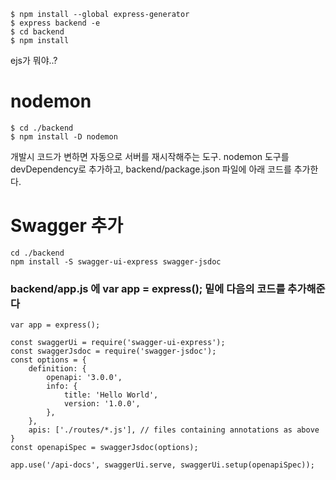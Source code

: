 ```(zsh)
$ npm install --global express-generator
$ express backend -e
$ cd backend
$ npm install
```

ejs가 뭐야..?

# nodemon
```(zsh)
$ cd ./backend
$ npm install -D nodemon

```
개발시 코드가 변하면 자동으로 서버를 재시작해주는 도구.
nodemon 도구를 devDependency로 추가하고, backend/package.json 파일에 아래 코드를 추가한다.


# Swagger 추가

```(zsh)
cd ./backend
npm install -S swagger-ui-express swagger-jsdoc
```

### backend/app.js 에 var app = express(); 밑에 다음의 코드를 추가해준다

```(javascript)
var app = express();

const swaggerUi = require('swagger-ui-express');
const swaggerJsdoc = require('swagger-jsdoc');
const options = {
	definition: {
		openapi: '3.0.0',
		info: {
			title: 'Hello World',
			version: '1.0.0',
		},
	},
	apis: ['./routes/*.js'], // files containing annotations as above
}
const openapiSpec = swaggerJsdoc(options);

app.use('/api-docs', swaggerUi.serve, swaggerUi.setup(openapiSpec));
```